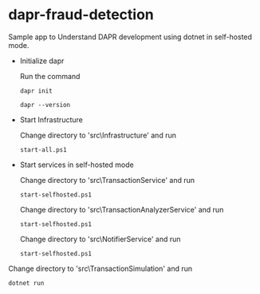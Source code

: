 # dapr-fraud-detection
 Sample app to Understand DAPR development using dotnet in self-hosted mode.
 
 * Initialize dapr

   Run the command 
   
   `dapr init`

    `dapr --version`

 * Start Infrastructure
 
   Change directory to 'src\Infrastructure' and run 

   `start-all.ps1`
 
 * Start services in self-hosted mode
 
   Change directory to 'src\TransactionService' and run

   `start-selfhosted.ps1`

    Change directory to 'src\TransactionAnalyzerService' and run

   `start-selfhosted.ps1`

    Change directory to 'src\NotifierService' and run

   `start-selfhosted.ps1`

  Change directory to 'src\TransactionSimulation' and run

   `dotnet run`
